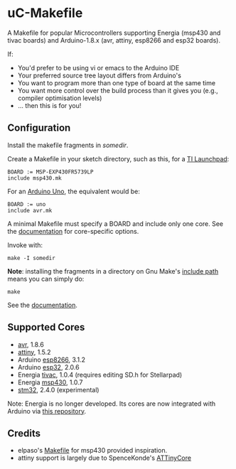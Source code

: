 # uC-Makefile

A Makefile for popular Microcontrollers supporting Energia (msp430 and 
tivac boards) and Arduino-1.8.x (avr, attiny, esp8266 and esp32 boards).

If:
- You'd prefer to be using vi or emacs to the Arduino IDE
- Your preferred source tree layout differs from Arduino's
- You want to program more than one type of board at the same time
- You want more control over the build process than it gives you (e.g., compiler optimisation levels)
- ... then this is for you!

## Configuration
Install the makefile fragments in _somedir_.

Create a Makefile in your sketch directory, such as this, for a [TI Launchpad](https://en.wikipedia.org/wiki/TI_MSP430):

	BOARD := MSP-EXP430FR5739LP
	include msp430.mk

For an [Arduino Uno](https://en.wikipedia.org/wiki/Arduino), the equivalent would be:

	BOARD := uno
	include avr.mk

A minimal Makefile must specify a BOARD and include only one core. See the [documentation](docs/README.md) for core-specific options.

Invoke with:

	make -I somedir

**Note**: installing the fragments in a directory on Gnu Make's [include 
path](https://www.gnu.org/software/make/manual/html_node/Include.html)
means you can simply do:

	make

See the [documentation](docs/README.md).

## Supported Cores

 - [avr](https://github.com/arduino/ArduinoCore-avr), 1.8.6
 - [attiny](https://github.com/SpenceKonde/ATTinyCore), 1.5.2
 - Arduino [esp8266](https://github.com/esp8266/Arduino), 3.1.2
 - Arduino [esp32](https://github.com/espressif/arduino-esp32), 2.0.6
 - Energia [tivac](https://github.com/energia/tivac-core), 1.0.4 (requires editing SD.h for Stellarpad)
 - Energia [msp430](https://github.com/energia/msp430-lg-core), 1.0.7
 - [stm32](https://github.com/stm32duino/Arduino_Core_STM32), 2.4.0 (experimental)

Note: Energia is no longer developed. Its cores are now integrated with Arduino via
[this repository](https://github.com/Andy4495/TI_Platform_Cores_For_Arduino).

## Credits

- elpaso's [Makefile](https://github.com/elpaso/energia-makefile) for msp430 provided inspiration.
- attiny support is largely due to SpenceKonde's [ATTinyCore](https://github.com/SpenceKonde/ATTinyCore)
